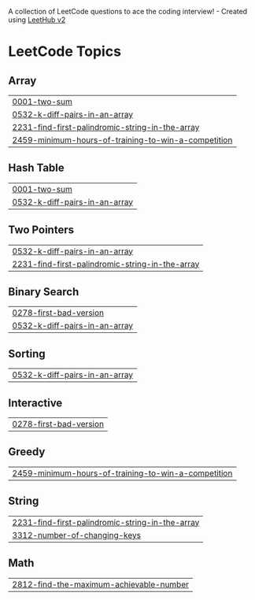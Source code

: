 A collection of LeetCode questions to ace the coding interview! - Created using [LeetHub v2](https://github.com/arunbhardwaj/LeetHub-2.0)
<!---LeetCode Topics Start-->
# LeetCode Topics
## Array
|  |
| ------- |
| [0001-two-sum](https://github.com/yoonseokham/go-leetcode/tree/master/0001-two-sum) |
| [0532-k-diff-pairs-in-an-array](https://github.com/yoonseokham/go-leetcode/tree/master/0532-k-diff-pairs-in-an-array) |
| [2231-find-first-palindromic-string-in-the-array](https://github.com/yoonseokham/go-leetcode/tree/master/2231-find-first-palindromic-string-in-the-array) |
| [2459-minimum-hours-of-training-to-win-a-competition](https://github.com/yoonseokham/go-leetcode/tree/master/2459-minimum-hours-of-training-to-win-a-competition) |
## Hash Table
|  |
| ------- |
| [0001-two-sum](https://github.com/yoonseokham/go-leetcode/tree/master/0001-two-sum) |
| [0532-k-diff-pairs-in-an-array](https://github.com/yoonseokham/go-leetcode/tree/master/0532-k-diff-pairs-in-an-array) |
## Two Pointers
|  |
| ------- |
| [0532-k-diff-pairs-in-an-array](https://github.com/yoonseokham/go-leetcode/tree/master/0532-k-diff-pairs-in-an-array) |
| [2231-find-first-palindromic-string-in-the-array](https://github.com/yoonseokham/go-leetcode/tree/master/2231-find-first-palindromic-string-in-the-array) |
## Binary Search
|  |
| ------- |
| [0278-first-bad-version](https://github.com/yoonseokham/go-leetcode/tree/master/0278-first-bad-version) |
| [0532-k-diff-pairs-in-an-array](https://github.com/yoonseokham/go-leetcode/tree/master/0532-k-diff-pairs-in-an-array) |
## Sorting
|  |
| ------- |
| [0532-k-diff-pairs-in-an-array](https://github.com/yoonseokham/go-leetcode/tree/master/0532-k-diff-pairs-in-an-array) |
## Interactive
|  |
| ------- |
| [0278-first-bad-version](https://github.com/yoonseokham/go-leetcode/tree/master/0278-first-bad-version) |
## Greedy
|  |
| ------- |
| [2459-minimum-hours-of-training-to-win-a-competition](https://github.com/yoonseokham/go-leetcode/tree/master/2459-minimum-hours-of-training-to-win-a-competition) |
## String
|  |
| ------- |
| [2231-find-first-palindromic-string-in-the-array](https://github.com/yoonseokham/go-leetcode/tree/master/2231-find-first-palindromic-string-in-the-array) |
| [3312-number-of-changing-keys](https://github.com/yoonseokham/go-leetcode/tree/master/3312-number-of-changing-keys) |
## Math
|  |
| ------- |
| [2812-find-the-maximum-achievable-number](https://github.com/yoonseokham/go-leetcode/tree/master/2812-find-the-maximum-achievable-number) |
<!---LeetCode Topics End-->